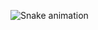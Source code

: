 ![Snake animation](https://github.com/Ymishyna/Ymishyna/blob/output/github-contribution-grid-snake.svg)
